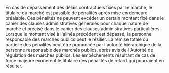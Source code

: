 
En cas de dépassement des délais contractuels fixés par le marché, le
titulaire du marché est passible de pénalités après mise en demeure
préalable.
Ces pénalités ne peuvent excéder un certain montant fixé dans le cahier
des clauses administratives générales pour chaque nature de marché et
précisé dans le cahier des clauses administratives particulières.
Lorsque le montant visé à l'alinéa précédent est dépassé, la personne
responsable des marchés publics peut le résilier.
La remise totale ou partielle des pénalités peut être prononcée par
l'autorité hiérarchique de la personne responsable des marchés publics,
après avis de l'Autorité de régulation des marchés publics.
Les empêchements résultant de cas de force majeure exonèrent le
titulaire des pénalités de retard qui pourraient en résulter.